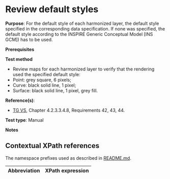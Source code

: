 # Review default styles

**Purpose**: For the default style of each harmonized layer, the default style specified in the corresponding data specification.
If none was specified, the default style according to the INSPIRE Generic Conceptual Model [INS GCM]) has to be used.

**Prerequisites**

**Test method**

* Review maps for each harmonized layer to verify that the rendering used the specified default style:
* Point: grey square, 6 pixels;
* Curve: black solid line, 1 pixel;
* Surface: black solid line, 1 pixel, grey fill. 

**Reference(s)**: 

* [TG VS](http://inspire.ec.europa.eu/id/ats/view-service/3.11/iso-19128/README#ref_TG_VS), Chapter 4.2.3.3.4.8, Requirements 42, 43, 44.

**Test type**: Manual

**Notes**

## Contextual XPath references

The namespace prefixes used as described in [README.md](README.md#namespaces).

Abbreviation                                               |  XPath expression
---------------------------------------------------------- | -------------------------------------------------------------------------
